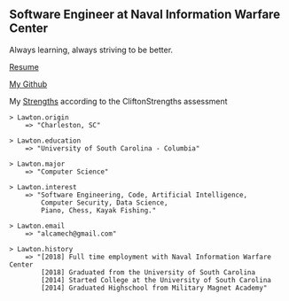 ## Software Engineer at Naval Information Warfare Center

Always learning, always striving to be better. 

[Resume](https://raw.githubusercontent.com/LawtonM/LawtonM.github.io/master/lmizell_resume_2021_v3.pdf)

[My Github](https://github.com/Alcamech)

My [Strengths](https://raw.githubusercontent.com/LawtonM/LawtonM.github.io/master/cliftonStrengths.pdf) according to the CliftonStrengths assessment

    > Lawton.origin
        => "Charleston, SC"

    > Lawton.education
        => "University of South Carolina - Columbia"

    > Lawton.major
        => "Computer Science"

    > Lawton.interest
        => "Software Engineering, Code, Artificial Intelligence, 
            Computer Security, Data Science,
            Piano, Chess, Kayak Fishing."

    > Lawton.email
        => "alcamech@gmail.com"
        
    > Lawton.history
        => "[2018] Full time employment with Naval Information Warfare Center 
            [2018] Graduated from the University of South Carolina
            [2014] Started College at the University of South Carolina
            [2014] Graduated Highschool from Military Magnet Academy"
